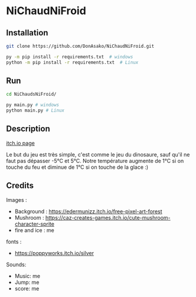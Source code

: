 # NiChaudNiFroid

## Installation

```sh
git clone https://github.com/DonAsako/NiChaudNiFroid.git
```

```sh
py -m pip install -r requirements.txt  # windows
python -m pip install -r requirements.txt  # Linux
```

## Run

```sh
cd NiChaudsNiFroid/
```

```sh
py main.py # windows
python main.py # Linux
```

## Description

[itch.io page](https://asakosan.itch.io/ni-chaud-ni-froid-the-game)

Le but du jeu est très simple, c'est comme le jeu du dinosaure, sauf qu'il ne faut pas dépasser -5°C et 5°C.
Notre température augmente de 1°C si on touche du feu et diminue de 1°C si on touche de la glace :)


## Credits
Images :
* Background : https://edermunizz.itch.io/free-pixel-art-forest
* Mushroom : https://caz-creates-games.itch.io/cute-mushroom-character-sprite
* fire and ice : me

fonts :
* https://poppyworks.itch.io/silver

Sounds:
* Music:  me
* Jump: me
* score: me
